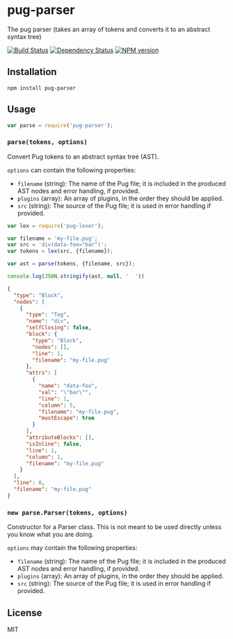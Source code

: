 # pug-parser

The pug parser (takes an array of tokens and converts it to an abstract syntax tree)

[![Build Status](https://img.shields.io/travis/pugjs/pug-parser/master.svg)](https://travis-ci.org/pugjs/pug-parser)
[![Dependency Status](https://img.shields.io/david/pugjs/pug-parser.svg)](https://david-dm.org/pugjs/pug-parser)
[![NPM version](https://img.shields.io/npm/v/pug-parser.svg)](https://www.npmjs.org/package/pug-parser)

## Installation

    npm install pug-parser

## Usage

```js
var parse = require('pug-parser');
```

### `parse(tokens, options)`

Convert Pug tokens to an abstract syntax tree (AST).

`options` can contain the following properties:

- `filename` (string): The name of the Pug file; it is included in the produced AST nodes and error handling, if provided.
- `plugins` (array): An array of plugins, in the order they should be applied.
- `src` (string): The source of the Pug file; it is used in error handling if provided.

```js
var lex = require('pug-lexer');

var filename = 'my-file.pug';
var src = 'div(data-foo="bar")';
var tokens = lex(src, {filename});

var ast = parse(tokens, {filename, src});

console.log(JSON.stringify(ast, null, '  '))
```

```json
{
  "type": "Block",
  "nodes": [
    {
      "type": "Tag",
      "name": "div",
      "selfClosing": false,
      "block": {
        "type": "Block",
        "nodes": [],
        "line": 1,
        "filename": "my-file.pug"
      },
      "attrs": [
        {
          "name": "data-foo",
          "val": "\"bar\"",
          "line": 1,
          "column": 5,
          "filename": "my-file.pug",
          "mustEscape": true
        }
      ],
      "attributeBlocks": [],
      "isInline": false,
      "line": 1,
      "column": 1,
      "filename": "my-file.pug"
    }
  ],
  "line": 0,
  "filename": "my-file.pug"
}
```

### `new parse.Parser(tokens, options)`

Constructor for a Parser class. This is not meant to be used directly unless you know what you are doing.

`options` may contain the following properties:

- `filename` (string): The name of the Pug file; it is included in the produced AST nodes and error handling, if provided.
- `plugins` (array): An array of plugins, in the order they should be applied.
- `src` (string): The source of the Pug file; it is used in error handling if provided.

## License

  MIT
